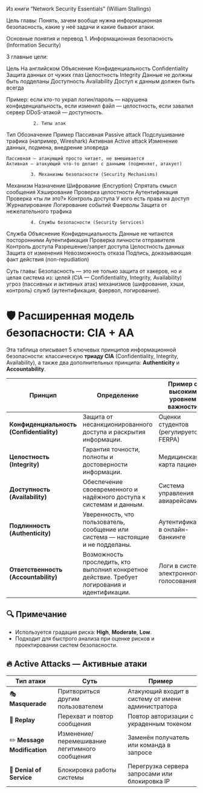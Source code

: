 
Из книги “Network Security Essentials” (William Stallings)

Цель главы:
Понять, зачем вообще нужна информационная безопасность, какие у неё задачи и какие бывают атаки.

Основные понятия и перевод
               1. Информационная безопасность (Information Security)

3 главные цели:

Цель	                 На английском	        Объяснение
Конфиденциальность	   Confidentiality	      Защита данных от чужих глаз
Целостность	           Integrity	Данные      не должны быть подделаны
Доступность	           Availability	        Доступ к данным должен быть всегда

 Пример: 
если кто-то украл логин/пароль — нарушена конфиденциальность,
если изменил файл — целостность,
если завалил сервер DDoS-атакой — доступность.

              2. Типы атак

Тип              	Обозначение	        Пример
Пассивная	        Passive attack	    Подслушивание трафика (например, Wireshark)
Активная	        Active attack	      Изменение данных, подмена, внедрение зловреда

    Пассивная — атакующий просто читает, не вмешивается
    Активная — атакующий что-то делает с данными (подменяет, атакует)

             3. Механизмы безопасности (Security Mechanisms) 

Механизм	         Назначение
Шифрование         (Encryption)	Спрятать смысл сообщения
Хэширование	       Проверка целостности
Аутентификация	   Проверка «ты ли это?»
Контроль доступа	 У кого есть права на доступ
Журналирование	   Логирование событий
Фаерволы	         Защита от нежелательного трафика

             4. Службы безопасности (Security Services)
Служба	                  Объяснение
Конфиденциальность	      Данные не читаются посторонними
Аутентификация	          Проверка личности отправителя
Контроль доступа	        Разрешение/запрет доступа
Целостность данных	      Защита от изменения
Невозможность отказа	    Подпись, доказывающая факт действия (non-repudiation)

   Суть главы:
Безопасность — это не только защита от хакеров, но и целая система из:
целей (CIA — Confidentiality, Integrity, Availability)
угроз (пассивных и активных атак)
механизмов (шифрование, хэши, контроль)
служб (аутентификация, фаервол, логирование).

# 🛡️ Расширенная модель безопасности: CIA + AA

Эта таблица описывает 5 ключевых принципов информационной безопасности: классическую **триаду CIA** (Confidentiality, Integrity, Availability), а также два дополнительных принципа: **Authenticity** и **Accountability**.

| **Принцип**                            | **Определение**                                                                                                                                        | **Пример с высоким уровнем важности**                                               | **Умеренный уровень**                                          | **Низкий уровень**                              |
|----------------------------------------|--------------------------------------------------------------------------------------------------------------------------------------------------------|-----------------------------------------------------------------|----------------------------------------------------------------|---------------------------------------------------------------|
| **Конфиденциальность (Confidentiality)** | Защита от несанкционированного доступа и раскрытия информации.                                                                                       | Оценки студентов (регулируется FERPA)                                             | Данные о зачислении студентов                                  | Публичные списки на сайте                       |
| **Целостность (Integrity)**            | Гарантия точности, полноты и достоверности информации.                                                                                                 | Медицинская карта пациента                                                         | Форум зарегистрированных пользователей                         | Личный блог                                     |
| **Доступность (Availability)**         | Обеспечение своевременного и надёжного доступа к системам и данным.                                                                                    | Система управления авиарейсами                                                      | Веб-сайт компании                                              | Хобби-сайт                                      |
| **Подлинность (Authenticity)**         | Уверенность, что пользователь, сообщение или система — настоящие и не подделаны.                                                                       | Аутентификация в онлайн-банкинге                                                  | Корпоративная почта                                            | Логин на фан-сайте                              |
| **Ответственность (Accountability)**   | Возможность проследить, кто выполнил конкретное действие. Требует логирования и идентификации.                                                         | Логи в системе электронного голосования                                         | Журнал редактирования в вики                                   | Комментарии на развлекательных сайтах           |
 
## 🔍 Примечание
- Используется градация риска: **High**, **Moderate**, **Low**.
- Подходит для быстрого анализа при оценке рисков и проектировании систем безопасности.

## 🔥 Active Attacks — Активные атаки

| Тип атаки                   | Суть                                          | Пример                                             |
| --------------------------- | --------------------------------------------- | -------------------------------------------------- |
| 🎭 **Masquerade**           | Притвориться другим пользователем             | Атакующий входит в систему от имени администратора |
| 🔁 **Replay**               | Перехват и повтор сообщения                   | Повтор авторизации с украденным токеном            |
| ✏️ **Message Modification** | Изменение/перемешивание легитимного сообщения | Заменён получатель или команда в запросе           |
| 🛑 **Denial of Service**    | Блокировка работы системы                     | Перегрузка сервера запросами или блокировка IP     |

